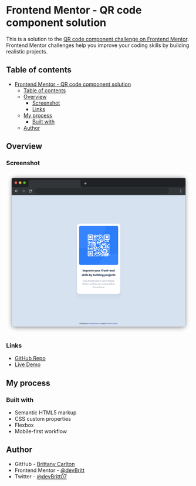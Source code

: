 # Frontend Mentor - QR code component solution

This is a solution to the [QR code component challenge on Frontend Mentor](https://www.frontendmentor.io/challenges/qr-code-component-iux_sIO_H). Frontend Mentor challenges help you improve your coding skills by building realistic projects. 

## Table of contents

- [Frontend Mentor - QR code component solution](#frontend-mentor---qr-code-component-solution)
  - [Table of contents](#table-of-contents)
  - [Overview](#overview)
    - [Screenshot](#screenshot)
    - [Links](#links)
  - [My process](#my-process)
    - [Built with](#built-with)
  - [Author](#author)

## Overview

### Screenshot

![QR Code Card Component](./assets/images/screenshot.png)

### Links

- [GitHub Repo](https://github.com/devBritt/fm-qr-component)
- [Live Demo](https://devbritt.github.io/fm-qr-component/)

## My process

### Built with

- Semantic HTML5 markup
- CSS custom properties
- Flexbox
- Mobile-first workflow

## Author

- GitHub - [Brittany Carlton](https://github.com/devBritt)
- Frontend Mentor - [@devBritt](https://www.frontendmentor.io/profile/devBritt)
- Twitter - [@devBritt07](https://www.twitter.com/devBritt07)
